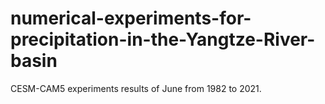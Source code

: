 # numerical-experiments-for-precipitation-in-the-Yangtze-River-basin
CESM-CAM5 experiments results of June from 1982 to 2021.
